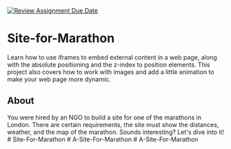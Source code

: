 [![Review Assignment Due Date](https://classroom.github.com/assets/deadline-readme-button-22041afd0340ce965d47ae6ef1cefeee28c7c493a6346c4f15d667ab976d596c.svg)](https://classroom.github.com/a/AuZmpM_K)
# Site-for-Marathon
Learn how to use iframes to embed external content in a web page, along with the absolute positioning and the z-index to position elements. This project also covers how to work with images and add a little animation to make your web page more dynamic.

## About
You were hired by an NGO to build a site for one of the marathons in London. There are certain requirements, the site must show the distances, weather, and the map of the marathon. Sounds interesting? Let's dive into it!
#   S i t e - F o r - M a r a t h o n  
 #   A - S i t e - F o r - M a r a t h o n  
 #   A - S i t e - F o r - M a r a t h o n  
 